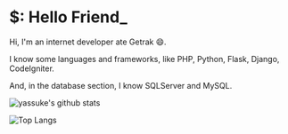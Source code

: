 # $: Hello Friend_

Hi, I'm an internet developer ate Getrak :smile:.

I know some languages and frameworks, like PHP, Python, Flask, Django, CodeIgniter.

And, in the database section, I know SQLServer and MySQL.

![yassuke's github stats](https://github-readme-stats.vercel.app/api?username=yassuke&theme=dark)

![Top Langs](https://github-readme-stats.vercel.app/api/top-langs/?username=yassuke&hide=vimscript&layout=compact&theme=dark)
